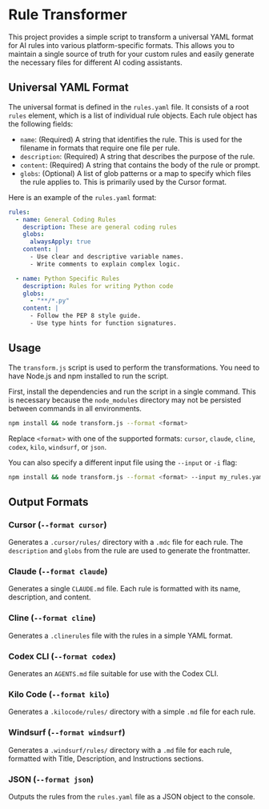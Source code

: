 # Rule Transformer

This project provides a simple script to transform a universal YAML format for AI rules into various platform-specific formats. This allows you to maintain a single source of truth for your custom rules and easily generate the necessary files for different AI coding assistants.

## Universal YAML Format

The universal format is defined in the `rules.yaml` file. It consists of a root `rules` element, which is a list of individual rule objects. Each rule object has the following fields:

- `name`: (Required) A string that identifies the rule. This is used for the filename in formats that require one file per rule.
- `description`: (Required) A string that describes the purpose of the rule.
- `content`: (Required) A string that contains the body of the rule or prompt.
- `globs`: (Optional) A list of glob patterns or a map to specify which files the rule applies to. This is primarily used by the Cursor format.

Here is an example of the `rules.yaml` format:

```yaml
rules:
  - name: General Coding Rules
    description: These are general coding rules
    globs:
      alwaysApply: true
    content: |
      - Use clear and descriptive variable names.
      - Write comments to explain complex logic.

  - name: Python Specific Rules
    description: Rules for writing Python code
    globs:
      - "**/*.py"
    content: |
      - Follow the PEP 8 style guide.
      - Use type hints for function signatures.
```

## Usage

The `transform.js` script is used to perform the transformations. You need to have Node.js and npm installed to run the script.

First, install the dependencies and run the script in a single command. This is necessary because the `node_modules` directory may not be persisted between commands in all environments.

```bash
npm install && node transform.js --format <format>
```

Replace `<format>` with one of the supported formats: `cursor`, `claude`, `cline`, `codex`, `kilo`, `windsurf`, or `json`.

You can also specify a different input file using the `--input` or `-i` flag:
```bash
npm install && node transform.js --format <format> --input my_rules.yaml
```

## Output Formats

### Cursor (`--format cursor`)

Generates a `.cursor/rules/` directory with a `.mdc` file for each rule. The `description` and `globs` from the rule are used to generate the frontmatter.

### Claude (`--format claude`)

Generates a single `CLAUDE.md` file. Each rule is formatted with its name, description, and content.

### Cline (`--format cline`)

Generates a `.clinerules` file with the rules in a simple YAML format.

### Codex CLI (`--format codex`)

Generates an `AGENTS.md` file suitable for use with the Codex CLI.

### Kilo Code (`--format kilo`)

Generates a `.kilocode/rules/` directory with a simple `.md` file for each rule.

### Windsurf (`--format windsurf`)

Generates a `.windsurf/rules/` directory with a `.md` file for each rule, formatted with Title, Description, and Instructions sections.

### JSON (`--format json`)

Outputs the rules from the `rules.yaml` file as a JSON object to the console.
